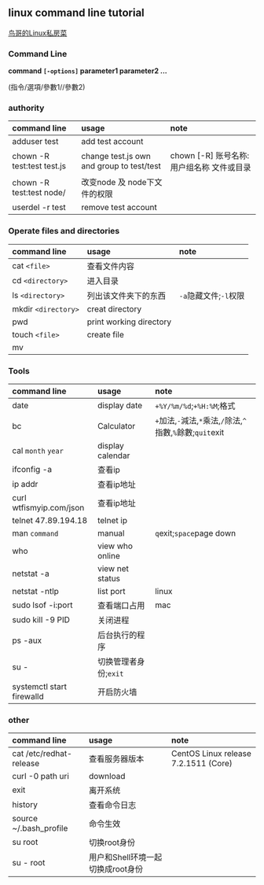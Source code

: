 ## linux command line tutorial

[鸟哥的Linux私房菜][linux-vbird]

### Command Line

**command  `[-options]`  parameter1  parameter2 ...**

(指令/選項/參數1//參數2)

### authority
|command line|usage|note|
|:---|:---|:---|
|adduser test|add test account|
|chown -R test:test test.js|change test.js own and group to test/test|chown [-R] 账号名称:用户组名称 文件或目录|
|chown -R test:test node/|改变node 及 node下文件的权限|
|userdel -r test|remove test account|

### Operate files and directories
|command line|usage|note|
|:---|:---|:---|
|cat `<file>`|查看文件内容|  
|cd  `<directory>`|进入目录|
|ls `<directory>`|列出该文件夹下的东西|`-a`隐藏文件;`-l`权限|  
|mkdir `<directory>`|creat directory|  
|pwd|print working directory| |
|touch `<file>`|create file|  
|mv||
   
### Tools
|command line|usage|note|
|:---|:---|:---|
|date|display date|`+%Y/%m/%d`;`+%H:%M`;格式|
|bc|Calculator|`+`加法,`-`減法,`*`乘法,`/`除法,`^`指數,`%`餘數;`quit`exit|
|cal `month` `year`|display calendar|
|ifconfig -a|查看ip|
|ip addr|查看ip地址|
|curl wtfismyip.com/json|查看ip地址|
|telnet 47.89.194.18|telnet ip|
|man `command`|manual|`q`exit;`space`page down|
|who|view who online|
|netstat -a|view net status|
|netstat -ntlp|list port|linux|
|sudo lsof -i:port|查看端口占用|mac|
|sudo kill -9 PID|关闭进程||
|ps -aux|后台执行的程序
|su -|切换管理者身份;`exit`|
|systemctl start firewalld|开启防火墙|

### other
|command line|usage|note|
|:---|:---|:---|
|cat /etc/redhat-release|查看服务器版本|CentOS Linux release 7.2.1511 (Core)|
|curl -0 path uri|download|
|exit|离开系统|
|history|查看命令日志|
|source ~/.bash_profile|命令生效|
|su root|切换root身份|
|su - root|用户和Shell环境一起切换成root身份|
   
[linux-vbird]:http://linux.vbird.org/       